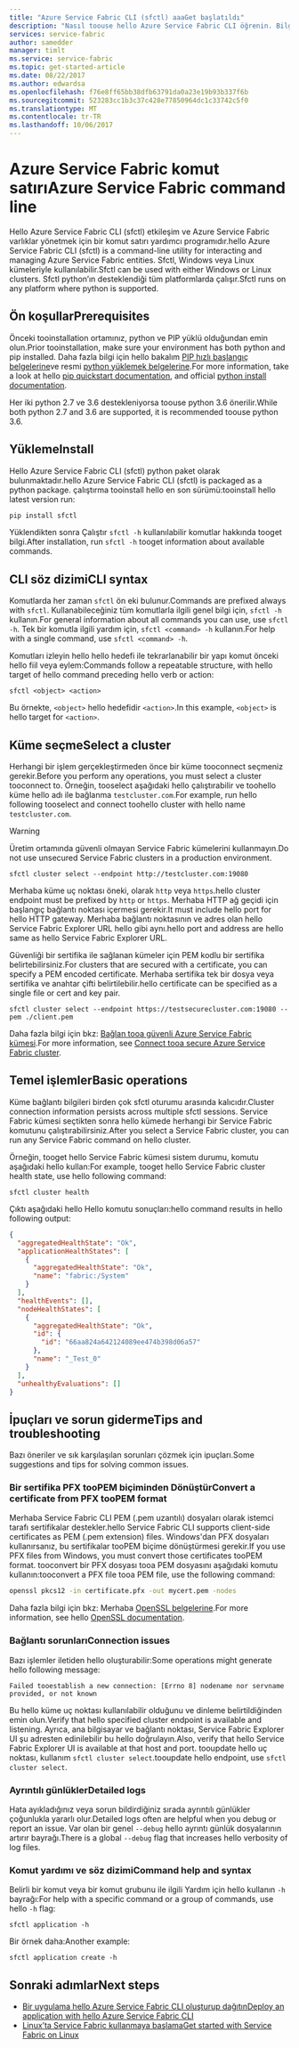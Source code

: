 ```yaml
---
title: "Azure Service Fabric CLI (sfctl) aaaGet başlatıldı"
description: "Nasıl toouse hello Azure Service Fabric CLI öğrenin. Bilgi nasıl tooconnect tooa küme ve nasıl toomanage uygulamalar."
services: service-fabric
author: samedder
manager: timlt
ms.service: service-fabric
ms.topic: get-started-article
ms.date: 08/22/2017
ms.author: edwardsa
ms.openlocfilehash: f76e8ff65bb38dfb63791da0a23e19b93b337f6b
ms.sourcegitcommit: 523283cc1b3c37c428e77850964dc1c33742c5f0
ms.translationtype: MT
ms.contentlocale: tr-TR
ms.lasthandoff: 10/06/2017
---
```

# <a name="azure-service-fabric-command-line"></a><span data-ttu-id="9c552-104">Azure Service Fabric komut satırı</span><span class="sxs-lookup"><span data-stu-id="9c552-104">Azure Service Fabric command line</span></span>

<span data-ttu-id="9c552-105">Hello Azure Service Fabric CLI (sfctl) etkileşim ve Azure Service Fabric varlıklar yönetmek için bir komut satırı yardımcı programıdır.</span><span class="sxs-lookup"><span data-stu-id="9c552-105">hello Azure Service Fabric CLI (sfctl) is a command-line utility for interacting and managing Azure Service Fabric entities.</span></span> <span data-ttu-id="9c552-106">Sfctl, Windows veya Linux kümeleriyle kullanılabilir.</span><span class="sxs-lookup"><span data-stu-id="9c552-106">Sfctl can be used with either Windows or Linux clusters.</span></span> <span data-ttu-id="9c552-107">Sfctl python’ın desteklendiği tüm platformlarda çalışır.</span><span class="sxs-lookup"><span data-stu-id="9c552-107">Sfctl runs on any platform where python is supported.</span></span>

## <a name="prerequisites"></a><span data-ttu-id="9c552-108">Ön koşullar</span><span class="sxs-lookup"><span data-stu-id="9c552-108">Prerequisites</span></span>

<span data-ttu-id="9c552-109">Önceki tooinstallation ortamınız, python ve PIP yüklü olduğundan emin olun.</span><span class="sxs-lookup"><span data-stu-id="9c552-109">Prior tooinstallation, make sure your environment has both python and pip installed.</span></span> <span data-ttu-id="9c552-110">Daha fazla bilgi için hello bakalım [PIP hızlı başlangıç belgelerine](https://pip.pypa.io/en/latest/quickstart/)ve resmi [python yüklemek belgelerine](https://wiki.python.org/moin/BeginnersGuide/Download).</span><span class="sxs-lookup"><span data-stu-id="9c552-110">For more information, take a look at hello [pip quickstart documentation](https://pip.pypa.io/en/latest/quickstart/), and official [python install documentation](https://wiki.python.org/moin/BeginnersGuide/Download).</span></span>

<span data-ttu-id="9c552-111">Her iki python 2.7 ve 3.6 destekleniyorsa toouse python 3.6 önerilir.</span><span class="sxs-lookup"><span data-stu-id="9c552-111">While both python 2.7 and 3.6 are supported, it is recommended toouse python 3.6.</span></span>

## <a name="install"></a><span data-ttu-id="9c552-112">Yükleme</span><span class="sxs-lookup"><span data-stu-id="9c552-112">Install</span></span>

<span data-ttu-id="9c552-113">Hello Azure Service Fabric CLI (sfctl) python paket olarak bulunmaktadır.</span><span class="sxs-lookup"><span data-stu-id="9c552-113">hello Azure Service Fabric CLI (sfctl) is packaged as a python package.</span></span> <span data-ttu-id="9c552-114">çalıştırma tooinstall hello en son sürümü:</span><span class="sxs-lookup"><span data-stu-id="9c552-114">tooinstall hello latest version run:</span></span>

```bash
pip install sfctl
```

<span data-ttu-id="9c552-115">Yüklendikten sonra Çalıştır `sfctl -h` kullanılabilir komutlar hakkında tooget bilgi.</span><span class="sxs-lookup"><span data-stu-id="9c552-115">After installation, run `sfctl -h` tooget information about available commands.</span></span>

## <a name="cli-syntax"></a><span data-ttu-id="9c552-116">CLI söz dizimi</span><span class="sxs-lookup"><span data-stu-id="9c552-116">CLI syntax</span></span>

<span data-ttu-id="9c552-117">Komutlarda her zaman `sfctl` ön eki bulunur.</span><span class="sxs-lookup"><span data-stu-id="9c552-117">Commands are prefixed always with `sfctl`.</span></span> <span data-ttu-id="9c552-118">Kullanabileceğiniz tüm komutlarla ilgili genel bilgi için, `sfctl -h` kullanın.</span><span class="sxs-lookup"><span data-stu-id="9c552-118">For general information about all commands you can use, use `sfctl -h`.</span></span> <span data-ttu-id="9c552-119">Tek bir komutla ilgili yardım için, `sfctl <command> -h` kullanın.</span><span class="sxs-lookup"><span data-stu-id="9c552-119">For help with a single command, use `sfctl <command> -h`.</span></span>

<span data-ttu-id="9c552-120">Komutları izleyin hello hello hedefi ile tekrarlanabilir bir yapı komut önceki hello fiil veya eylem:</span><span class="sxs-lookup"><span data-stu-id="9c552-120">Commands follow a repeatable structure, with hello target of hello command preceding hello verb or action:</span></span>

```azurecli
sfctl <object> <action>
```

<span data-ttu-id="9c552-121">Bu örnekte, `<object>` hello hedefidir `<action>`.</span><span class="sxs-lookup"><span data-stu-id="9c552-121">In this example, `<object>` is hello target for `<action>`.</span></span>

## <a name="select-a-cluster"></a><span data-ttu-id="9c552-122">Küme seçme</span><span class="sxs-lookup"><span data-stu-id="9c552-122">Select a cluster</span></span>

<span data-ttu-id="9c552-123">Herhangi bir işlem gerçekleştirmeden önce bir küme tooconnect seçmeniz gerekir.</span><span class="sxs-lookup"><span data-stu-id="9c552-123">Before you perform any operations, you must select a cluster tooconnect to.</span></span> <span data-ttu-id="9c552-124">Örneğin, tooselect aşağıdaki hello çalıştırabilir ve toohello küme hello adı ile bağlanma `testcluster.com`.</span><span class="sxs-lookup"><span data-stu-id="9c552-124">For example, run hello following tooselect and connect toohello cluster with hello name `testcluster.com`.</span></span>

> [!WARNING]
> <span data-ttu-id="9c552-125">Üretim ortamında güvenli olmayan Service Fabric kümelerini kullanmayın.</span><span class="sxs-lookup"><span data-stu-id="9c552-125">Do not use unsecured Service Fabric clusters in a production environment.</span></span>

```azurecli
sfctl cluster select --endpoint http://testcluster.com:19080
```

<span data-ttu-id="9c552-126">Merhaba küme uç noktası öneki, olarak `http` veya `https`.</span><span class="sxs-lookup"><span data-stu-id="9c552-126">hello cluster endpoint must be prefixed by `http` or `https`.</span></span> <span data-ttu-id="9c552-127">Merhaba HTTP ağ geçidi için başlangıç bağlantı noktası içermesi gerekir.</span><span class="sxs-lookup"><span data-stu-id="9c552-127">It must include hello port for hello HTTP gateway.</span></span> <span data-ttu-id="9c552-128">Merhaba bağlantı noktasının ve adres olan hello Service Fabric Explorer URL hello gibi aynı.</span><span class="sxs-lookup"><span data-stu-id="9c552-128">hello port and address are hello same as hello Service Fabric Explorer URL.</span></span>

<span data-ttu-id="9c552-129">Güvenliği bir sertifika ile sağlanan kümeler için PEM kodlu bir sertifika belirtebilirsiniz.</span><span class="sxs-lookup"><span data-stu-id="9c552-129">For clusters that are secured with a certificate, you can specify a PEM encoded certificate.</span></span> <span data-ttu-id="9c552-130">Merhaba sertifika tek bir dosya veya sertifika ve anahtar çifti belirtilebilir.</span><span class="sxs-lookup"><span data-stu-id="9c552-130">hello certificate can be specified as a single file or cert and key pair.</span></span>

```azurecli
sfctl cluster select --endpoint https://testsecurecluster.com:19080 --pem ./client.pem
```

<span data-ttu-id="9c552-131">Daha fazla bilgi için bkz: [Bağlan tooa güvenli Azure Service Fabric kümesi](service-fabric-connect-to-secure-cluster.md).</span><span class="sxs-lookup"><span data-stu-id="9c552-131">For more information, see [Connect tooa secure Azure Service Fabric cluster](service-fabric-connect-to-secure-cluster.md).</span></span>

## <a name="basic-operations"></a><span data-ttu-id="9c552-132">Temel işlemler</span><span class="sxs-lookup"><span data-stu-id="9c552-132">Basic operations</span></span>

<span data-ttu-id="9c552-133">Küme bağlantı bilgileri birden çok sfctl oturumu arasında kalıcıdır.</span><span class="sxs-lookup"><span data-stu-id="9c552-133">Cluster connection information persists across multiple sfctl sessions.</span></span> <span data-ttu-id="9c552-134">Service Fabric kümesi seçtikten sonra hello kümede herhangi bir Service Fabric komutunu çalıştırabilirsiniz.</span><span class="sxs-lookup"><span data-stu-id="9c552-134">After you select a Service Fabric cluster, you can run any Service Fabric command on hello cluster.</span></span>

<span data-ttu-id="9c552-135">Örneğin, tooget hello Service Fabric kümesi sistem durumu, komutu aşağıdaki hello kullan:</span><span class="sxs-lookup"><span data-stu-id="9c552-135">For example, tooget hello Service Fabric cluster health state, use hello following command:</span></span>

```azurecli
sfctl cluster health
```

<span data-ttu-id="9c552-136">Çıktı aşağıdaki hello Hello komutu sonuçları:</span><span class="sxs-lookup"><span data-stu-id="9c552-136">hello command results in hello following output:</span></span>

```json
{
  "aggregatedHealthState": "Ok",
  "applicationHealthStates": [
    {
      "aggregatedHealthState": "Ok",
      "name": "fabric:/System"
    }
  ],
  "healthEvents": [],
  "nodeHealthStates": [
    {
      "aggregatedHealthState": "Ok",
      "id": {
        "id": "66aa824a642124089ee474b398d06a57"
      },
      "name": "_Test_0"
    }
  ],
  "unhealthyEvaluations": []
}
```

## <a name="tips-and-troubleshooting"></a><span data-ttu-id="9c552-137">İpuçları ve sorun giderme</span><span class="sxs-lookup"><span data-stu-id="9c552-137">Tips and troubleshooting</span></span>

<span data-ttu-id="9c552-138">Bazı öneriler ve sık karşılaşılan sorunları çözmek için ipuçları.</span><span class="sxs-lookup"><span data-stu-id="9c552-138">Some suggestions and tips for solving common issues.</span></span>

### <a name="convert-a-certificate-from-pfx-toopem-format"></a><span data-ttu-id="9c552-139">Bir sertifika PFX tooPEM biçiminden Dönüştür</span><span class="sxs-lookup"><span data-stu-id="9c552-139">Convert a certificate from PFX tooPEM format</span></span>

<span data-ttu-id="9c552-140">Merhaba Service Fabric CLI PEM (.pem uzantılı) dosyaları olarak istemci tarafı sertifikalar destekler.</span><span class="sxs-lookup"><span data-stu-id="9c552-140">hello Service Fabric CLI supports client-side certificates as PEM (.pem extension) files.</span></span> <span data-ttu-id="9c552-141">Windows'dan PFX dosyaları kullanırsanız, bu sertifikalar tooPEM biçime dönüştürmesi gerekir.</span><span class="sxs-lookup"><span data-stu-id="9c552-141">If you use PFX files from Windows, you must convert those certificates tooPEM format.</span></span> <span data-ttu-id="9c552-142">tooconvert bir PFX dosyası tooa PEM dosyasını aşağıdaki komutu kullanın:</span><span class="sxs-lookup"><span data-stu-id="9c552-142">tooconvert a PFX file tooa PEM file, use the following command:</span></span>

```bash
openssl pkcs12 -in certificate.pfx -out mycert.pem -nodes
```

<span data-ttu-id="9c552-143">Daha fazla bilgi için bkz: Merhaba [OpenSSL belgelerine](https://www.openssl.org/docs/).</span><span class="sxs-lookup"><span data-stu-id="9c552-143">For more information, see hello [OpenSSL documentation](https://www.openssl.org/docs/).</span></span>

### <a name="connection-issues"></a><span data-ttu-id="9c552-144">Bağlantı sorunları</span><span class="sxs-lookup"><span data-stu-id="9c552-144">Connection issues</span></span>

<span data-ttu-id="9c552-145">Bazı işlemler iletiden hello oluşturabilir:</span><span class="sxs-lookup"><span data-stu-id="9c552-145">Some operations might generate hello following message:</span></span>

`Failed tooestablish a new connection: [Errno 8] nodename nor servname provided, or not known`

<span data-ttu-id="9c552-146">Bu hello küme uç noktası kullanılabilir olduğunu ve dinleme belirtildiğinden emin olun.</span><span class="sxs-lookup"><span data-stu-id="9c552-146">Verify that hello specified cluster endpoint is available and listening.</span></span> <span data-ttu-id="9c552-147">Ayrıca, ana bilgisayar ve bağlantı noktası, Service Fabric Explorer UI şu adresten edinilebilir bu hello doğrulayın.</span><span class="sxs-lookup"><span data-stu-id="9c552-147">Also, verify that hello Service Fabric Explorer UI is available at that host and port.</span></span> <span data-ttu-id="9c552-148">tooupdate hello uç noktası, kullanım `sfctl cluster select`.</span><span class="sxs-lookup"><span data-stu-id="9c552-148">tooupdate hello endpoint, use `sfctl cluster select`.</span></span>

### <a name="detailed-logs"></a><span data-ttu-id="9c552-149">Ayrıntılı günlükler</span><span class="sxs-lookup"><span data-stu-id="9c552-149">Detailed logs</span></span>

<span data-ttu-id="9c552-150">Hata ayıkladığınız veya sorun bildirdiğiniz sırada ayrıntılı günlükler çoğunlukla yararlı olur.</span><span class="sxs-lookup"><span data-stu-id="9c552-150">Detailed logs often are helpful when you debug or report an issue.</span></span> <span data-ttu-id="9c552-151">Var olan bir genel `--debug` hello ayrıntı günlük dosyalarının artırır bayrağı.</span><span class="sxs-lookup"><span data-stu-id="9c552-151">There is a global `--debug` flag that increases hello verbosity of log files.</span></span>

### <a name="command-help-and-syntax"></a><span data-ttu-id="9c552-152">Komut yardımı ve söz dizimi</span><span class="sxs-lookup"><span data-stu-id="9c552-152">Command help and syntax</span></span>

<span data-ttu-id="9c552-153">Belirli bir komut veya bir komut grubunu ile ilgili Yardım için hello kullanın `-h` bayrağı:</span><span class="sxs-lookup"><span data-stu-id="9c552-153">For help with a specific command or a group of commands, use hello `-h` flag:</span></span>

```azurecli
sfctl application -h
```

<span data-ttu-id="9c552-154">Bir örnek daha:</span><span class="sxs-lookup"><span data-stu-id="9c552-154">Another example:</span></span>

```azurecli
sfctl application create -h
```

## <a name="next-steps"></a><span data-ttu-id="9c552-155">Sonraki adımlar</span><span class="sxs-lookup"><span data-stu-id="9c552-155">Next steps</span></span>

* [<span data-ttu-id="9c552-156">Bir uygulama hello Azure Service Fabric CLI oluşturup dağıtın</span><span class="sxs-lookup"><span data-stu-id="9c552-156">Deploy an application with hello Azure Service Fabric CLI</span></span>](service-fabric-application-lifecycle-sfctl.md)
* [<span data-ttu-id="9c552-157">Linux’ta Service Fabric kullanmaya başlama</span><span class="sxs-lookup"><span data-stu-id="9c552-157">Get started with Service Fabric on Linux</span></span>](service-fabric-get-started-linux.md)

